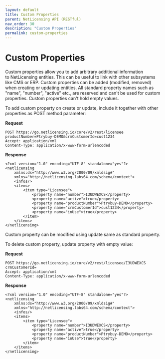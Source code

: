 ```yaml
---
layout: default
title: Custom Properties
parent: NetLicensing API (RESTful)
nav_order: 30
description: "Custom Properties"
permalink: custom-properties
---
```


Custom Properties
=================

Custom properties allow you to add arbitrary additional information
to NetLicensing entities. This can be useful to link with other
subsystems like CMS or ERP. Custom properties can be added (modified,
removed) when creating or updating entities. All standard property
names such as "name", "number", "active" etc., are reserved and can't be
used for custom properties. Custom properties can't hold empty values.

To add custom property on create or update, include it together with
other properties as POST method parameter:

**Request**

``` theme:
POST https://go.netlicensing.io/core/v2/rest/licensee
productNumber=Ptrybuy-DEMO&crmCustomerId=cust1234
Accept: application/xml
Content-Type: application/x-www-form-urlencoded
```

**Response**

``` theme:
<?xml version="1.0" encoding="UTF-8" standalone="yes"?>
<netlicensing
    xmlns:ds="http://www.w3.org/2000/09/xmldsig#"
    xmlns="http://netlicensing.labs64.com/schema/context">
    <infos/>
    <items>
        <item type="Licensee">
            <property name="number">I3UDWEXCS</property>
            <property name="active">true</property>
            <property name="productNumber">Ptrybuy-DEMO</property>
            <property name="crmCustomerId">cust1234</property>
            <property name="inUse">true</property>
        </item>
    </items>
</netlicensing>
```

Custom property can be modified using update same as standard property.

To delete custom property, update property with empty value:

**Request**

``` theme:
POST https://go.netlicensing.io/core/v2/rest/licensee/I3UDWEXCS
crmCustomerId=
Accept: application/xml
Content-Type: application/x-www-form-urlencoded
```

**Response**

``` theme:
<?xml version="1.0" encoding="UTF-8" standalone="yes"?>
<netlicensing
    xmlns:ds="http://www.w3.org/2000/09/xmldsig#"
    xmlns="http://netlicensing.labs64.com/schema/context">
    <infos/>
    <items>
        <item type="Licensee">
            <property name="number">I3UDWEXCS</property>
            <property name="active">true</property>
            <property name="productNumber">Ptrybuy-DEMO</property>
            <property name="inUse">true</property>
        </item>
    </items>
</netlicensing>
```
